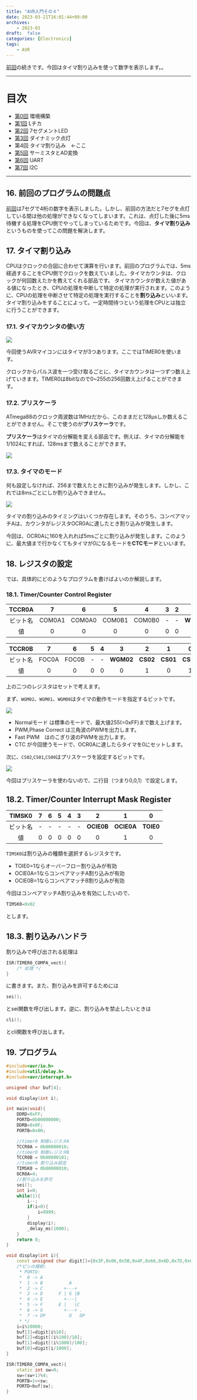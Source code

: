 ```yaml
---
title: "AVR入門その４"
date: 2023-03-21T16:01:44+09:00
archives:
    - 2023-03
draft:  false
categories: [Electronics]
tags:
    - AVR
---
```


[前回](../day3/)の続きです。今回はタイマ割り込みを使って数字を表示します。。

---

# 目次

* [第0回](../day0/) 環境構築
* [第1回](../day1/) Lチカ
* [第2回](../day2/) 7セグメントLED
* [第3回](../day3/) ダイナミック点灯
* 第4回 タイマ割り込み　←ここ
* [第5回](../day5/) サーミスタとAD変換
* [第6回](../day6/) UART
* [第7回](../day7/) I2C

---

## 16. 前回のプログラムの問題点

[前回](../day3/)は7セグで4桁の数字を表示しました。しかし、前回の方法だと7セグを点灯している間は他の処理ができなくなってしまいます。これは、点灯した後に5ms待機する処理をCPU側でやってしまっているためです。今回は、**タイマ割り込み**というものを使ってこの問題を解決します。

## 17. タイマ割り込み

CPUはクロックの合図に合わせて演算を行います。前回のプログラムでは、5ms経過することをCPU側でクロックを数えていました。タイマカウンタは、クロックが何回数えたかを教えてくれる部品です。
タイマカウンタが数えた値がある値になったとき、CPUの処理を中断して特定の処理が実行されます。このように、CPUの処理を中断させて特定の処理を実行することを**割り込み**といいます。
タイマ割り込みをすることによって。一定時間待つという処理をCPUとは独立に行うことができます。

### 17.1. タイマカウンタの使い方

![](img/fig1.png)

今回使うAVRマイコンにはタイマが3つあります。ここではTIMER0を使います。

クロックからパルス波を一つ受け取るごとに、タイマカウンタは一つずつ数え上げていきます。TIMER0は8bitなので0~255の256回数え上げることができます。

### 17.2. プリスケーラ

ATmega88のクロック周波数は1MHzだから、このままだと128μsしか数えることができません。そこで使うのが**プリスケーラ**です。

**プリスケーラ**はタイマの分解能を変える部品です。例えば、タイマの分解能を1/1024にすれば、128msまで数えることができます。

![](img/fig2.png)

### 17.3.  タイマのモード

何も設定しなければ、256まで数えたときに割り込みが発生します。しかし、これでは8msごとにしか割り込みできません。

![](img/fig3.png)

タイマの割り込みのタイミングはいくつか存在します。そのうち、コンペアマッチAは、カウンタがレジスタOCR0Aに達したとき割り込みが発生します。

今回は、OCR0Aに160を入れれば5msごとに割り込みが発生します。このように、最大値まで行かなくてもタイマが0になるモードを**CTCモード**といいます。

## 18. レジスタの設定

では、具体的にどのようなプログラムを書けばよいのか解説します。

### 18.1. Timer/Counter Control Register

|TCCR0A|7|6|5|4|3|2|1|0|
|:-:|:-:|:-:|:-:|:-:|:-:|:-:|:-:|:-:|
|ビット名|COM0A1|COM0A0|COM0B1|COM0B0|-|-|**WGM01**|**WGM00**|
|値|0|0|0|0|0|0|1|0|


|TCCR0B|7|6|5|4|3|2|1|0|
|:-:|:-:|:-:|:-:|:-:|:-:|:-:|:-:|:-:|
|ビット名|FOC0A|FOC0B|-|-|**WGM02**|**CS02**|**CS01**|**CS00**|
|値|0|0|0|0|0|1|0|1|

上の二つのレジスタはセットで考えます。

まず、`WGM02`、`WGM01`、`WGM00`はタイマの動作モードを指定するビットです。

![](img/fig4.png)

* Normalモード は標準のモードで、最大値255(=0xFF)まで数え上げます。
* PWM,Phase Correct は三角波のPWMを出力します。
* Fast PWM　はのこぎり波のPWMを出力します。
* CTC が今回使うモードで、OCR0Aに達したらタイマを0にセットします。

次に、`CS02`,`CS01`,`CS00`はプリスケーラを設定するビットです。

![](img/fig5.png)

今回はプリスケーラを使わないので、二行目（つまり0,0,1）で設定します。

## 18.2. Timer/Counter Interrupt Mask Register

|TIMSK0|7|6|5|4|3|2|1|0|
|:-:|:-:|:-:|:-:|:-:|:-:|:-:|:-:|:-:|
|ビット名|-|-|-|-|-|**OCIE0B**|**OCIE0A**|**TOIE0**|
|値|0|0|0|0|0|0|1|0|

`TIMSK0`は割り込みの種類を選択するレジスタです。

* TOIE0=1ならオーバーフロー割り込みが有効
* OCIE0A=1ならコンペアマッチA割り込みが有効
* OCIE0B=1ならコンペアマッチB割り込みが有効

今回はコンペアマッチA割り込みを有効にしたいので、
```cpp
TIMSK0=0x02
```
とします。

## 18.3. 割り込みハンドラ

割り込みで呼び出される処理は
```cpp
ISR(TIMER0_COMPA_vect){
	/* 処理 */
}
```
に書きます。また、割り込みを許可するためには
```cpp
sei();
```
とsei関数を呼び出します。逆に、割り込みを禁止したいときは
```c
cli();
```
とcli関数を呼び出します。

##  19. プログラム

```cpp
#include<avr/io.h>
#include<util/delay.h>
#include<avr/interrupt.h>

unsigned char buf[4];

void display(int i);

int main(void){
	DDRD=0xFF;
	PORTD=0b00000000;
	DDRB=0x0F;
	PORTB=0x00;

	//timer0 制御レジスタA
	TCCR0A = 0b00000010;
	//timer0 制御レジスタB
	TCCR0B = 0b00000101;
	//timer0 割り込み設定
	TIMSK0 = 0b00000010;
	OCR0A=4;
	//割り込みを許可
	sei();
	int i=0;
	while(1){
		i--;
        if(i<0){
            i=9999;
        }
		display(i);
		_delay_ms(1000);
	}
	return 0;
}

void display(int i){
	const unsigned char digit[]={0x3F,0x06,0x5B,0x4F,0x66,0x6D,0x7D,0x07,0x7F,0x6F};
	/*ピンの接続:
	 * PORTD:
	 * 	0 -> A		
	 * 	1 -> B		    A
	 * 	2 -> C		  +---+
	 * 	3 -> D		F | G |B
	 * 	4 -> E		  +---|
	 * 	5 -> F		E |   |C
	 * 	6 -> G		  +---+ .
	 * 	7 -> DP		    D   DP
	 * */
	i=i%10000;
	buf[3]=digit[i%10];
	buf[2]=digit[(i%100)/10];
	buf[1]=digit[(i%1000)/100];
	buf[0]=digit[i/1000];
}

ISR(TIMER0_COMPA_vect){
	static int sw=0;
	sw=(sw+1)%4;
	PORTB=1<<sw;
	PORTD=buf[sw];
}
```